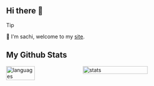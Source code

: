 ## Hi there 👋

> [!tip]
> 🌱 I'm sachi, welcome to my [site](https://codebearjourney.top).

## My Github Stats
<div style="display: flex; justify-content: space-between;">
  <img src="https://github-readme-stats.vercel.app/api/top-langs/?username=tianyuxbear&layout=compact&langs_count=6&text_color=000&icon_color=fff&theme=graywhite" alt="languages" width="39%" />
  <img src="https://github-readme-stats.vercel.app/api?username=tianyuxbear&show_icons=true&theme=blue_navy" alt="stats" width="59%" />
</div>



<!--
**tianyuxbear/tianyuxbear** is a ✨ _special_ ✨ repository because its `README.md` (this file) appears on your GitHub profile.

Here are some ideas to get you started:

- 🔭 I’m currently working on ...
- 🌱 I’m currently learning ...
- 👯 I’m looking to collaborate on ...
- 🤔 I’m looking for help with ...
- 💬 Ask me about ...
- 📫 How to reach me: ...
- 😄 Pronouns: ...
- ⚡ Fun fact: ...
-->
